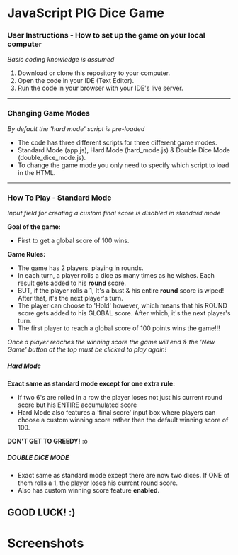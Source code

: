 # JavaScript PIG Dice Game

### User Instructions - How to set up the game on your local computer

*Basic coding knowledge is assumed*
1. Download or clone this repository to your computer.
2. Open the code in your IDE (Text Editor).
3. Run the code in your browser with your IDE's live server.
---

### Changing Game Modes

*By default the 'hard mode' script is pre-loaded*
- The code has three different scripts for three different game modes.
- Standard Mode (app.js), Hard Mode (hard_mode.js) & Double Dice Mode (double_dice_mode.js).
- To change the game mode you only need to specify which script to load in the HTML.
---

### How To Play - Standard Mode
*Input field for creating a custom final score is disabled in standard mode*

**Goal of the game:**
- First to get a global score of 100 wins.

**Game Rules:**
- The game has 2 players, playing in rounds.
- In each turn, a player rolls a dice as many times as he wishes. Each result gets added to his **round** score.
- BUT, if the player rolls a 1, It's a bust & his entire **round** score is wiped! After that, it's the next player's turn.
- The player can choose to 'Hold' however, which means that his ROUND score gets added to his GLOBAL score. After which, it's the next player's turn.
- The first player to reach a global score of 100 points wins the game!!!

*Once a player reaches the winning score the game will end & the 'New Game' button at the top must be clicked to play again!*

##### Hard Mode

**Exact same as standard mode except for one extra rule:**
- If two 6's are rolled in a row the player loses not just his current round score but his ENTIRE accumulated score
- Hard Mode also features a 'final score' input box where players can choose a custom winning score rather then the default winning score of 100.

**DON'T GET TO GREEDY!** :o

##### DOUBLE DICE MODE

- Exact same as standard mode except there are now two dices. If ONE of them rolls a 1, the player loses his current round score.
- Also has custom winning score feature **enabled.**

**GOOD LUCK!** :)
---

# Screenshots


